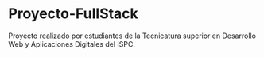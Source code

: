 # Proyecto-FullStack
Proyecto realizado por estudiantes de la Tecnicatura superior en Desarrollo Web y Aplicaciones Digitales del ISPC.
